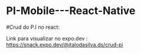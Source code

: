 # PI-Mobile---React-Native

#Crud do P.I no react:

Link para visualizar no expo.dev : https://snack.expo.dev/@italodasilva.ds/crud-pi
